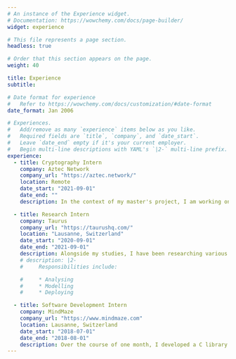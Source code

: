 ```yaml
---
# An instance of the Experience widget.
# Documentation: https://wowchemy.com/docs/page-builder/
widget: experience

# This file represents a page section.
headless: true

# Order that this section appears on the page.
weight: 40

title: Experience
subtitle:

# Date format for experience
#   Refer to https://wowchemy.com/docs/customization/#date-format
date_format: Jan 2006

# Experiences.
#   Add/remove as many `experience` items below as you like.
#   Required fields are `title`, `company`, and `date_start`.
#   Leave `date_end` empty if it's your current employer.
#   Begin multi-line descriptions with YAML's `|2-` multi-line prefix.
experience:
  - title: Cryptography Intern
    company: Aztec Network
    company_url: "https://aztec.network/"
    location: Remote
    date_start: "2021-09-01"
    date_end: ""
    description: In the context of my master's project, I am working on the Plonk zero-knowledge proof system and researching new techniques to improve prover efficiency.

  - title: Research Intern
    company: Taurus
    company_url: "https://taurushq.com/"
    location: "Lausanne, Switzerland"
    date_start: "2020-09-01"
    date_end: "2021-09-01"
    description: Alongside my studies, I have been researching various aspects of threshold signature schemes in the context of cryptocurrency custody, under the supervision of Jean-Philippe Aumasson. In particular, we co-wrote a survey with Omer Schlomovits (ZenGo) about different dishonest majority threshold ECDSA schemes. In addition, I developed open-source implementations for the FROST and CGGMP21 protocols in Go, and participated in several audits of threshold signature libraries.
    # description: |2-
    #     Responsibilities include:

    #     * Analysing
    #     * Modelling
    #     * Deploying

  - title: Software Development Intern
    company: MindMaze
    company_url: "https://www.mindmaze.com"
    location: Lausanne, Switzerland
    date_start: "2018-07-01"
    date_end: "2018-08-01"
    description: Over the course of one month, I developed a C library for analyzing heart-rate signals. This extended an existing code base, and taught me how to navigate larger software project.
---
```

